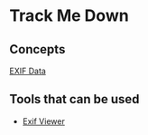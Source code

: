# Track Me Down
## Concepts
[EXIF Data](https://en.wikipedia.org/wiki/Exif)
## Tools that can be used
- [Exif Viewer](https://tool.geoimgr.com/)